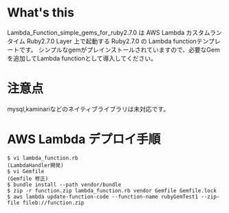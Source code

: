 # What's this
Lambda_Function_simple_gems_for_ruby2.7.0 は AWS Lambda カスタムランタイム Ruby2.7.0 Layer 上で起動する
Ruby2.7.0 の Lambda functionテンプレートです。
シンプルなgemがプレインストールされていますので、必要なGemを追加してLambda functionとして導入してください。

# 注意点
mysql,kaminariなどのネイティブライブラリは未対応です。

# AWS Lambda デプロイ手順
```
$ vi lambda_function.rb
(LambdaHandler開発)
$ vi Gemfile
(Gemfile 修正)
$ bundle install --path vendor/bundle
$ zip -r function.zip lambda_function.rb vendor Gemfile Gemfile.lock 
$ aws lambda update-function-code --function-name rubyGemTest1 --zip-file fileb://function.zip
```
